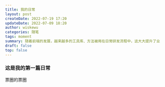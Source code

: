 ```yaml
---
title: 我的日常
layout: post
createDate: 2022-07-19 17:20
updateDate: 2022-07-09 18:20
author: wiskewu
categories: 随笔
tags: moment
summary: 随着前端的发展，越来越多的工具库、方法被用在日常研发流程中，这大大提升了业务开发的效率，而随着各类自动化流程的建设。
draft: false
top: false
---
```


### 这是我的第一篇日常

票圈的票圈